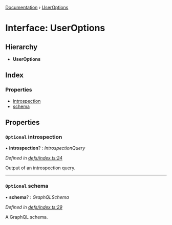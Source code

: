 [Documentation](../README.md) › [UserOptions](useroptions.md)

# Interface: UserOptions

## Hierarchy

* **UserOptions**

## Index

### Properties

* [introspection](useroptions.md#optional-introspection)
* [schema](useroptions.md#optional-schema)

## Properties

### `Optional` introspection

• **introspection**? : *IntrospectionQuery*

*Defined in [defs/index.ts:24](https://github.com/badbatch/graphql-box/blob/cf51f3c/packages/request-parser/src/defs/index.ts#L24)*

Output of an introspection query.

___

### `Optional` schema

• **schema**? : *GraphQLSchema*

*Defined in [defs/index.ts:29](https://github.com/badbatch/graphql-box/blob/cf51f3c/packages/request-parser/src/defs/index.ts#L29)*

A GraphQL schema.
